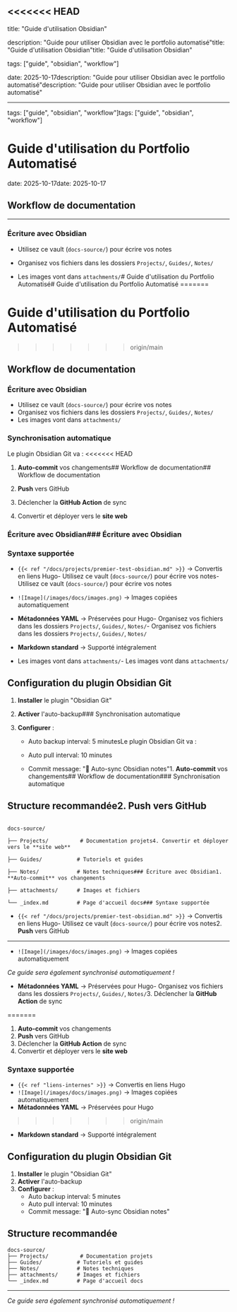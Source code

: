 <<<<<<< HEAD
---------

title: "Guide d'utilisation Obsidian"

description: "Guide pour utiliser Obsidian avec le portfolio automatisé"title: "Guide d'utilisation Obsidian"title: "Guide d'utilisation Obsidian"

tags: ["guide", "obsidian", "workflow"]

date: 2025-10-17description: "Guide pour utiliser Obsidian avec le portfolio automatisé"description: "Guide pour utiliser Obsidian avec le portfolio automatisé"

---

tags: ["guide", "obsidian", "workflow"]tags: ["guide", "obsidian", "workflow"]

# Guide d'utilisation du Portfolio Automatisé

date: 2025-10-17date: 2025-10-17

## Workflow de documentation

------

### Écriture avec Obsidian

- Utilisez ce vault (`docs-source/`) pour écrire vos notes

- Organisez vos fichiers dans les dossiers `Projects/`, `Guides/`, `Notes/`

- Les images vont dans `attachments/`# Guide d'utilisation du Portfolio Automatisé# Guide d'utilisation du Portfolio Automatisé
=======
# Guide d'utilisation du Portfolio Automatisé
>>>>>>> origin/main

## Workflow de documentation

### Écriture avec Obsidian
- Utilisez ce vault (`docs-source/`) pour écrire vos notes
- Organisez vos fichiers dans les dossiers `Projects/`, `Guides/`, `Notes/`
- Les images vont dans `attachments/`

### Synchronisation automatique
Le plugin Obsidian Git va :
<<<<<<< HEAD

1. **Auto-commit** vos changements## Workflow de documentation## Workflow de documentation

2. **Push** vers GitHub 

3. Déclencher la **GitHub Action** de sync

4. Convertir et déployer vers le **site web**

### Écriture avec Obsidian### Écriture avec Obsidian

### Syntaxe supportée

- `{{< ref "/docs/projects/premier-test-obsidian.md" >}}` → Convertis en liens Hugo- Utilisez ce vault (`docs-source/`) pour écrire vos notes- Utilisez ce vault (`docs-source/`) pour écrire vos notes

- `![Image](/images/docs/images.png)` → Images copiées automatiquement  

- **Métadonnées YAML** → Préservées pour Hugo- Organisez vos fichiers dans les dossiers `Projects/`, `Guides/`, `Notes/`- Organisez vos fichiers dans les dossiers `Projects/`, `Guides/`, `Notes/`

- **Markdown standard** → Supporté intégralement

- Les images vont dans `attachments/`- Les images vont dans `attachments/`

## Configuration du plugin Obsidian Git



1. **Installer** le plugin "Obsidian Git"

2. **Activer** l'auto-backup### Synchronisation automatique

3. **Configurer** :

   - Auto backup interval: 5 minutesLe plugin Obsidian Git va :

   - Auto pull interval: 10 minutes

   - Commit message: "📝 Auto-sync Obsidian notes"1. **Auto-commit** vos changements## Workflow de documentation### Synchronisation automatique



## Structure recommandée2. **Push** vers GitHub 



```3. Déclencher la **GitHub Action** de syncLe plugin Obsidian Git va :

docs-source/

├── Projects/          # Documentation projets4. Convertir et déployer vers le **site web**

├── Guides/           # Tutoriels et guides  

├── Notes/            # Notes techniques### Écriture avec Obsidian1. **Auto-commit** vos changements

├── attachments/      # Images et fichiers

└── _index.md         # Page d'accueil docs### Syntaxe supportée

```

- `{{< ref "/docs/projects/premier-test-obsidian.md" >}}` → Convertis en liens Hugo- Utilisez ce vault (`docs-source/`) pour écrire vos notes2. **Push** vers GitHub 

---

- `![Image](/images/docs/images.png)` → Images copiées automatiquement  

*Ce guide sera également synchronisé automatiquement !*
- **Métadonnées YAML** → Préservées pour Hugo- Organisez vos fichiers dans les dossiers `Projects/`, `Guides/`, `Notes/`3. Déclencher la **GitHub Action** de sync

=======
1. **Auto-commit** vos changements
2. **Push** vers GitHub 
3. Déclencher la **GitHub Action** de sync
4. Convertir et déployer vers le **site web**

### Syntaxe supportée
- `{{< ref "liens-internes" >}}` → Convertis en liens Hugo
- `![Image](/images/docs/images.png)` → Images copiées automatiquement  
- **Métadonnées YAML** → Préservées pour Hugo
>>>>>>> origin/main
- **Markdown standard** → Supporté intégralement

## Configuration du plugin Obsidian Git

1. **Installer** le plugin "Obsidian Git"
2. **Activer** l'auto-backup
3. **Configurer** :
   - Auto backup interval: 5 minutes
   - Auto pull interval: 10 minutes
   - Commit message: "📝 Auto-sync Obsidian notes"

## Structure recommandée

```
docs-source/
├── Projects/          # Documentation projets
├── Guides/           # Tutoriels et guides  
├── Notes/            # Notes techniques
├── attachments/      # Images et fichiers
└── _index.md         # Page d'accueil docs
```

---

*Ce guide sera également synchronisé automatiquement !*